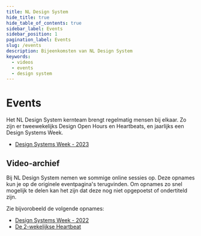 ```yaml
---
title: NL Design System
hide_title: true
hide_table_of_contents: true
sidebar_label: Events
sidebar_position: 1
pagination_label: Events
slug: /events
description: Bijeenkomsten van NL Design System
keywords:
  - videos
  - events
  - design system
---
```


# Events

Het NL Design System kernteam brengt regelmatig mensen bij elkaar. Zo zijn er tweewekelijks Design Open Hours en Heartbeats, en jaarlijks een Design Systems Week.

- [Design Systems Week - 2023](design-systems-week-2023/overzicht)

## Video-archief

Bij NL Design System nemen we sommige online sessies op. Deze opnames kun je op de originele eventpagina's terugvinden. Om opnames zo snel mogelijk te delen kan het zijn dat deze nog niet opgepoetst of ondertiteld zijn.

Zie bijvorobeeld de volgende opnames:

- [Design Systems Week - 2022](design-systems-week-2022)
- [De 2-wekelijkse Heartbeat](heartbeat)
